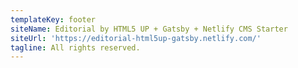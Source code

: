 ```yaml
---
templateKey: footer
siteName: Editorial by HTML5 UP + Gatsby + Netlify CMS Starter
siteUrl: 'https://editorial-html5up-gatsby.netlify.com/'
tagline: All rights reserved.
---
```


